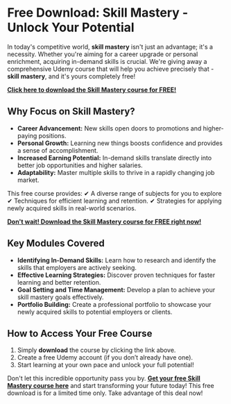 # Free Download: Skill Mastery - Unlock Your Potential

In today's competitive world, **skill mastery** isn't just an advantage; it's a necessity. Whether you're aiming for a career upgrade or personal enrichment, acquiring in-demand skills is crucial. We're giving away a comprehensive Udemy course that will help you achieve precisely that - **skill mastery**, and it's yours completely free!

[**Click here to download the Skill Mastery course for FREE!**](https://udemywork.com/skill-mastery)

## Why Focus on Skill Mastery?

*   **Career Advancement:** New skills open doors to promotions and higher-paying positions.
*   **Personal Growth:** Learning new things boosts confidence and provides a sense of accomplishment.
*   **Increased Earning Potential:** In-demand skills translate directly into better job opportunities and higher salaries.
*   **Adaptability:** Master multiple skills to thrive in a rapidly changing job market.

This free course provides:
✔ A diverse range of subjects for you to explore
✔ Techniques for efficient learning and retention.
✔ Strategies for applying newly acquired skills in real-world scenarios.

[**Don't wait! Download the Skill Mastery course for FREE right now!**](https://udemywork.com/skill-mastery)

## Key Modules Covered

*   **Identifying In-Demand Skills:** Learn how to research and identify the skills that employers are actively seeking.
*   **Effective Learning Strategies:** Discover proven techniques for faster learning and better retention.
*   **Goal Setting and Time Management:** Develop a plan to achieve your skill mastery goals effectively.
*   **Portfolio Building:** Create a professional portfolio to showcase your newly acquired skills to potential employers or clients.

## How to Access Your Free Course

1.  Simply **download** the course by clicking the link above.
2.  Create a free Udemy account (if you don’t already have one).
3.  Start learning at your own pace and unlock your full potential!

Don't let this incredible opportunity pass you by. **[Get your free Skill Mastery course here](https://udemywork.com/skill-mastery)** and start transforming your future today! This free download is for a limited time only. Take advantage of this deal now!
